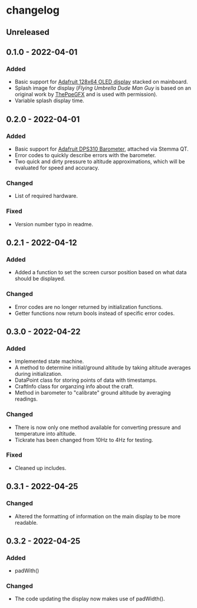 # changelog



## Unreleased



## 0.1.0 - 2022-04-01

### Added
- Basic support for [Adafruit 128x64 OLED display](https://www.adafruit.com/product/4650) stacked on mainboard.
- Splash image for display (*Flying Umbrella Dude Man Guy* is based on an original work by [ThePpeGFX](https://www.deviantart.com/theppegfx) and is used with permission).
- Variable splash display time.



## 0.2.0 - 2022-04-01

### Added
- Basic support for [Adafruit DPS310 Barometer](https://www.adafruit.com/product/4494), attached via Stemma QT.
- Error codes to quickly describe errors with the barometer.
- Two quick and dirty pressure to altitude approximations, which will be evaluated for speed and accuracy.

### Changed
- List of required hardware.

### Fixed
- Version number typo in readme.



## 0.2.1 - 2022-04-12

### Added
- Added a function to set the screen cursor position based on what data should be displayed.

### Changed
- Error codes are no longer returned by initialization functions.
- Getter functions now return bools instead of specific error codes.



## 0.3.0 - 2022-04-22

### Added 
- Implemented state machine.
- A method to determine initial/ground altitude by taking altitude averages during initialization.
- DataPoint class for storing points of data with timestamps.
- CraftInfo class for organzing info about the craft.
- Method in barometer to "calibrate" ground altitude by averaging readings.

### Changed
- There is now only one method available for converting pressure and temperature into altitude.
- Tickrate has been changed from 10Hz to 4Hz for testing.

### Fixed
- Cleaned up includes.



## 0.3.1 - 2022-04-25

### Changed
- Altered the formatting of information on the main display to be more readable.



## 0.3.2 - 2022-04-25

### Added
- padWith()

### Changed
- The code updating the display now makes use of padWidth().

